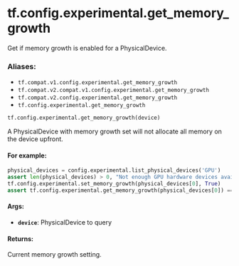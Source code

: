 <div itemscope itemtype="http://developers.google.com/ReferenceObject">
<meta itemprop="name" content="tf.config.experimental.get_memory_growth" />
<meta itemprop="path" content="Stable" />
</div>

# tf.config.experimental.get_memory_growth

Get if memory growth is enabled for a PhysicalDevice.

### Aliases:

* `tf.compat.v1.config.experimental.get_memory_growth`
* `tf.compat.v2.compat.v1.config.experimental.get_memory_growth`
* `tf.compat.v2.config.experimental.get_memory_growth`
* `tf.config.experimental.get_memory_growth`

``` python
tf.config.experimental.get_memory_growth(device)
```

<!-- Placeholder for "Used in" -->

A PhysicalDevice with memory growth set will not allocate all memory on the
device upfront.

#### For example:



```python
physical_devices = config.experimental.list_physical_devices('GPU')
assert len(physical_devices) > 0, "Not enough GPU hardware devices available"
tf.config.experimental.set_memory_growth(physical_devices[0], True)
assert tf.config.experimental.get_memory_growth(physical_devices[0]) == True
```

#### Args:


* <b>`device`</b>: PhysicalDevice to query


#### Returns:

Current memory growth setting.
